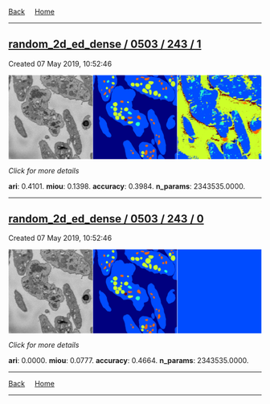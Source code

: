 
[Back](..)&nbsp;&nbsp;&nbsp;&nbsp;&nbsp;[Home](https://leapmanlab.github.io/snapshots)

---

<div class="summary"><a href="1"><h2>random_2d_ed_dense / 0503 / 243 / 1</h2></a><p>Created 07 May 2019, 10:52:46
</p><a href="1"><img src="1/media/summary.png" align="center"></a><p>
<i>Click for more details</i>
</p></div>

**ari**: 0.4101. **miou**: 0.1398. **accuracy**: 0.3984. **n_params**: 2343535.0000. 

---

<div class="summary"><a href="0"><h2>random_2d_ed_dense / 0503 / 243 / 0</h2></a><p>Created 07 May 2019, 10:52:46
</p><a href="0"><img src="0/media/summary.png" align="center"></a><p>
<i>Click for more details</i>
</p></div>

**ari**: 0.0000. **miou**: 0.0777. **accuracy**: 0.4664. **n_params**: 2343535.0000. 

---

[Back](..)&nbsp;&nbsp;&nbsp;&nbsp;&nbsp;[Home](https://leapmanlab.github.io/snapshots)

---